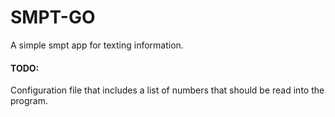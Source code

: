 # SMPT-GO

A simple smpt app for texting information.

#### TODO: 

Configuration file that includes a list of numbers that should be read into the program. 



